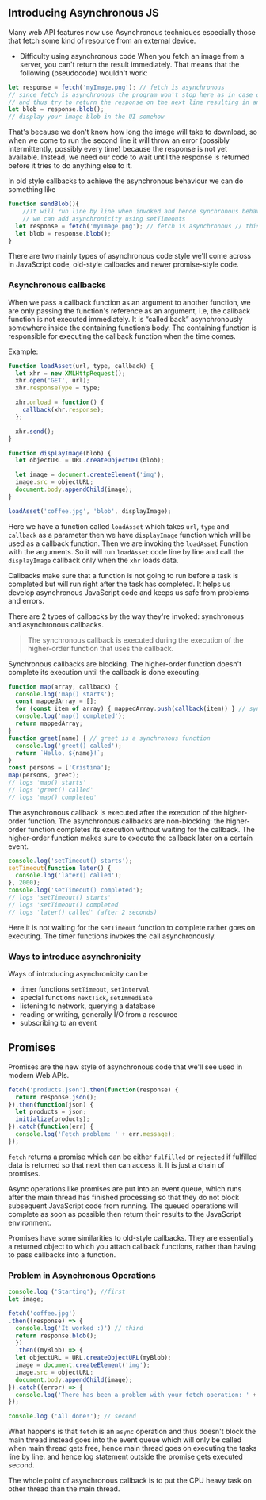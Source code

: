 ## Introducing Asynchronous JS

Many web API features now use Asynchronous techniques especially those that fetch some kind of resource from an external device. 

- Difficulty using asynchronous code
When you fetch an image from a server, you can't return the result immediately. That means that the following (pseudocode) wouldn't work:
```js
let response = fetch('myImage.png'); // fetch is asynchronous
// since fetch is asynchronous the program won't stop here as in case of synchronous code 
// and thus try to return the response on the next line resulting in an error 
let blob = response.blob();
// display your image blob in the UI somehow
```
That's because we don't know how long the image will take to download, so when we come to run the second line it will throw an error (possibly intermittently, possibly every time) because the response is not yet available. Instead, we need our code to wait until the response is returned before it tries to do anything else to it.

In old style callbacks to achieve the asynchronous behaviour we can do something like
```js
function sendBlob(){
    //It will run line by line when invoked and hence synchronous behaviour and still will block the main thread.
    // we can add asynchronicity using setTimeouts
  let response = fetch('myImage.png'); // fetch is asynchronous // this will not block the code execution 
  let blob = response.blob();  
}
```

There are two mainly types of asynchronous code style we'll come across in JavaScript code, old-style callbacks and newer promise-style code.

### Asynchronous callbacks
When we pass a callback function as an argument to another function, we are only passing the function's reference as an argument, i.e, the callback function is not executed immediately. It is “called back” asynchronously somewhere inside the containing function’s body. The containing function is responsible for executing the callback function when the time comes.

Example: 
```js
function loadAsset(url, type, callback) {
  let xhr = new XMLHttpRequest();
  xhr.open('GET', url);
  xhr.responseType = type;

  xhr.onload = function() {
    callback(xhr.response);
  };

  xhr.send();
}

function displayImage(blob) {
  let objectURL = URL.createObjectURL(blob);

  let image = document.createElement('img');
  image.src = objectURL;
  document.body.appendChild(image);
}

loadAsset('coffee.jpg', 'blob', displayImage);
```

Here we have a function called ``loadAsset`` which takes ``url``, ``type`` and ``callback`` as a parameter then we have ``displayImage`` function which will be used as a callback function. 
Then we are invoking the ``loadAsset`` Function with the arguments. So it will run ``loadAsset`` code line by line and call the ``displayImage`` callback only when the ``xhr`` loads data. 

Callbacks make sure that a function is not going to run before a task is completed but will run right after the task has completed. It helps us develop asynchronous JavaScript code and keeps us safe from problems and errors.

There are 2 types of callbacks by the way they're invoked: synchronous and asynchronous callbacks.

> The synchronous callback is executed during the execution of the higher-order function that uses the  callback.

Synchronous callbacks are blocking. The higher-order function doesn't complete its execution until the callback is done executing.

```js
function map(array, callback) {
  console.log('map() starts');
  const mappedArray = [];
  for (const item of array) { mappedArray.push(callback(item)) } // synchronous behaviour won't pass from here until completed // it is being called synchronously
  console.log('map() completed');
  return mappedArray;
}
function greet(name) { // greet is a synchronous function 
  console.log('greet() called');
  return `Hello, ${name}!`;
}
const persons = ['Cristina'];
map(persons, greet);
// logs 'map() starts'
// logs 'greet() called'
// logs 'map() completed'
```

The asynchronous callback is executed after the execution of the higher-order function. The asynchronous callbacks are non-blocking: the higher-order function completes its execution without waiting for the callback. The higher-order function makes sure to execute the callback later on a certain event.

```js
console.log('setTimeout() starts');
setTimeout(function later() {
  console.log('later() called');
}, 2000);
console.log('setTimeout() completed');
// logs 'setTimeout() starts'
// logs 'setTimeout() completed'
// logs 'later() called' (after 2 seconds)
```
Here it is not waiting for the ``setTimeout`` function to complete rather goes on executing. 
The timer functions invokes the call asynchronously. 

### Ways to introduce asynchronicity
Ways of introducing asynchronicity can be
- timer functions ``setTimeout``, ``setInterval``
- special functions ``nextTick``, ``setImmediate``
- listening to network, querying a database
- reading or writing, generally I/O from a resource
- subscribing to an event

## Promises 

Promises are the new style of asynchronous code that we'll see used in modern Web APIs. 

```js
fetch('products.json').then(function(response) {
  return response.json();
}).then(function(json) {
  let products = json;
  initialize(products);
}).catch(function(err) {
  console.log('Fetch problem: ' + err.message);
});
```

``fetch`` returns a promise which can be either ``fulfilled`` or ``rejected`` if fulfilled data is returned so that next ``then`` can access it. It is just a chain of promises. 

Async operations like promises are put into an event queue, which runs after the main thread has finished processing so that they do not block subsequent JavaScript code from running. The queued operations will complete as soon as possible then return their results to the JavaScript environment.

Promises have some similarities to old-style callbacks. They are essentially a returned object to which you attach callback functions, rather than having to pass callbacks into a function.

### Problem in Asynchronous Operations

```js
console.log ('Starting'); //first
let image;

fetch('coffee.jpg')
.then((response) => {
  console.log('It worked :)') // third
  return response.blob();
  })
  .then((myBlob) => {
  let objectURL = URL.createObjectURL(myBlob);
  image = document.createElement('img');
  image.src = objectURL;
  document.body.appendChild(image);
}).catch((error) => {
  console.log('There has been a problem with your fetch operation: ' + error.message);
});

console.log ('All done!'); // second
```

What happens is that ``fetch`` is an ``async`` operation and thus doesn't block the main thread instead goes into the event queue which will only be called when main thread gets free, hence main thread goes on executing the tasks line by line. and hence log statement outside the promise gets executed second. 

The whole point of asynchronous callback is to put the CPU heavy task on other thread than the main thread. 